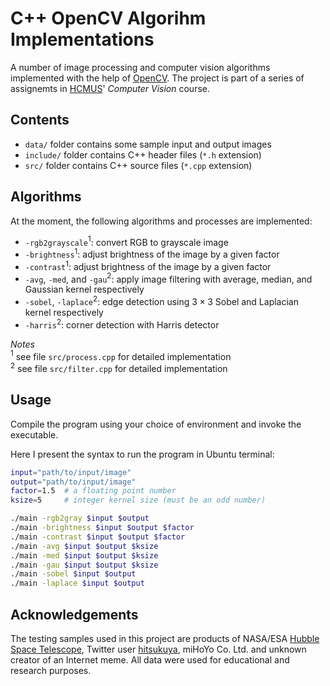 # **C++ OpenCV Algorihm Implementations**
A number of image processing and computer vision algorithms implemented with the help of [OpenCV](https://docs.opencv.org/4.x/index.html).
The project is part of a series of assignemts in [HCMUS](https://en.wikipedia.org/wiki/Ho_Chi_Minh_City_University_of_Science)' *Computer Vision* course.

## **Contents**
- `data/` folder contains some sample input and output images
- `include/` folder contains C++ header files (`*.h` extension)
- `src/` folder contains C++ source files (`*.cpp` extension)

## **Algorithms**
At the moment, the following algorithms and processes are implemented:
- `-rgb2grayscale`$^1$: convert RGB to grayscale image
- `-brightness`$^1$: adjust brightness of the image by a given factor
- `-contrast`$^1$: adjust brightness of the image by a given factor
- `-avg`, `-med`, and `-gau`$^2$: apply image filtering with average, median, and Gaussian kernel respectively
- `-sobel`, `-laplace`$^2$: edge detection using $3 \times 3$ Sobel and Laplacian kernel respectively
- `-harris`$^2$: corner detection with Harris detector

*Notes* \
$^1$ see file `src/process.cpp` for detailed implementation \
$^2$ see file `src/filter.cpp` for detailed implementation

## **Usage**
Compile the program using your choice of environment and invoke the executable. 

Here I present the syntax to run the program in Ubuntu terminal:
```bash
input="path/to/input/image"
output="path/to/input/image"
factor=1.5  # a floating point number
ksize=5     # integer kernel size (must be an odd number)

./main -rgb2gray $input $output
./main -brightness $input $output $factor
./main -contrast $input $output $factor
./main -avg $input $output $ksize
./main -med $input $output $ksize
./main -gau $input $output $ksize
./main -sobel $input $output
./main -laplace $input $output
```

## **Acknowledgements**
The testing samples used in this project are products of NASA/ESA [Hubble Space Telescope](https://hubblesite.org/home), Twitter
user [hitsukuya](https://twitter.com/hitsukuya), miHoYo Co. Ltd. and unknown creator of an Internet meme. All data were used for
educational and research purposes.

